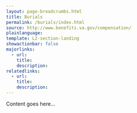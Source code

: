 ```yaml
---
layout: page-breadcrumbs.html
title: Burials
permalink: /burials/index.html
source: http://www.benefits.va.gov/compensation/
plainlanguage:
template: L2-section-landing
showactionbar: false
majorlinks:
  - url: 
    title: 
    description: 
relatedlinks: 
  - url: 
    title: 
    description: 
---
```


Content goes here...